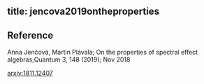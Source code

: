 title: jencova2019ontheproperties
---


## Reference

Anna Jenčová,  Martin Plávala; On the properties of spectral effect algebras;Quantum 3, 148 (2019);  Nov  2018


[arxiv:1811.12407](https://arxiv.org/abs/1811.12407)
